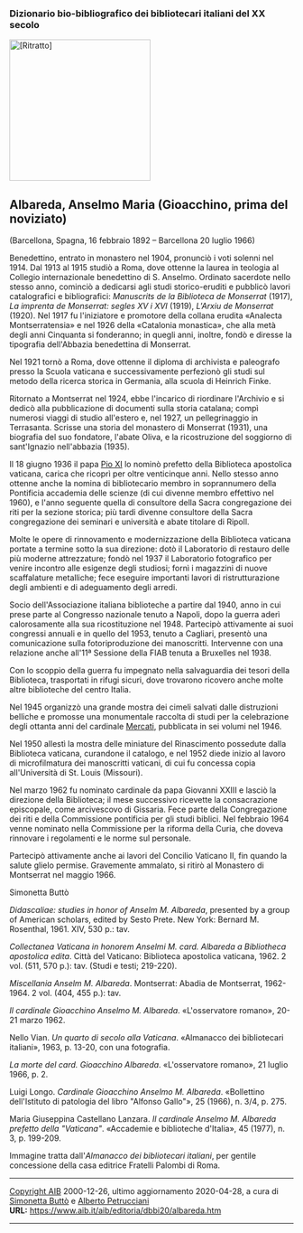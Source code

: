 
### Dizionario bio-bibliografico dei bibliotecari italiani del XX secolo

<img src="albareda.jpg" alt="[Ritratto]" height="250" />

## Albareda, Anselmo Maria (Gioacchino, prima del noviziato)

(Barcellona, Spagna, 16 febbraio 1892 – Barcellona 20 luglio 1966)

Benedettino, entrato in monastero nel 1904, pronunciò i voti solenni nel 1914. 
Dal 1913 al 1915 studiò a Roma, dove ottenne la laurea in teologia al Collegio 
internazionale benedettino di S. Anselmo. Ordinato sacerdote nello stesso anno, 
cominciò a dedicarsi agli studi storico-eruditi e pubblicò lavori catalografici e 
bibliografici: <em>Manuscrits de la Biblioteca de Monserrat</em> (1917), 
<em>La imprenta de Monserrat: segles XV i XVI</em> (1919), 
<em>L'Arxiu de Monserrat</em> (1920). Nel 1917 fu l'iniziatore e promotore 
della collana erudita «Analecta Montserratensia» e nel 1926 della «Catalonia monastica», 
che alla metà degli anni Cinquanta si fonderanno; in quegli anni, inoltre, 
fondò e diresse la tipografia dell'Abbazia benedettina di Monserrat.

Nel 1921 tornò a Roma, dove ottenne il diploma di archivista e paleografo 
presso la Scuola vaticana e successivamente perfezionò gli studi sul metodo della 
ricerca storica in Germania, alla scuola di Heinrich Finke. 

Ritornato a Montserrat nel 1924, ebbe l'incarico di riordinare l'Archivio 
e si dedicò alla pubblicazione di documenti sulla storia catalana; 
compì numerosi viaggi di studio all'estero e, nel 1927, un pellegrinaggio 
in Terrasanta. Scrisse una storia del monastero di Monserrat (1931), 
una biografia del suo fondatore, l'abate Oliva, e la ricostruzione 
del soggiorno di sant'Ignazio nell'abbazia (1935).

Il 18 giugno 1936 il papa <a href="ratti.htm">Pio XI</a> lo nominò 
prefetto della Biblioteca apostolica vaticana, carica che ricoprì 
per oltre venticinque anni. Nello stesso anno ottenne anche la nomina di 
bibliotecario membro in soprannumero della Pontificia accademia delle 
scienze (di cui divenne membro effettivo nel 1960), e l'anno seguente 
quella di consultore della Sacra congregazione dei riti per la sezione 
storica; più tardi divenne consultore della Sacra congregazione dei 
seminari e università e abate titolare di Ripoll.

Molte le opere di rinnovamento e modernizzazione della Biblioteca
vaticana portate a termine sotto la sua direzione: dotò il Laboratorio
di restauro delle più moderne attrezzature; fondò nel 1937 il
Laboratorio fotografico per venire incontro alle esigenze degli
studiosi; fornì i magazzini di nuove scaffalature metalliche; fece
eseguire importanti lavori di ristrutturazione degli ambienti e di
adeguamento degli arredi.  

Socio dell'Associazione italiana biblioteche a partire dal 1940, anno in
cui prese parte al Congresso nazionale tenuto a Napoli, dopo la guerra
aderì calorosamente alla sua ricostituzione nel 1948. Partecipò
attivamente ai suoi congressi annuali e in quello del 1953, tenuto a
Cagliari, presentò una comunicazione sulla fotoriproduzione dei
manoscritti. Intervenne con una relazione anche all'11ª Sessione della
FIAB tenuta a Bruxelles nel 1938.  

Con lo scoppio della guerra fu impegnato nella salvaguardia dei tesori
della Biblioteca, trasportati in rifugi sicuri, dove trovarono ricovero
anche molte altre biblioteche del centro Italia.  

Nel 1945 organizzò una grande mostra dei cimeli salvati dalle
distruzioni belliche e promosse una monumentale raccolta di studi per la
celebrazione degli ottanta anni del cardinale [Mercati](mercati.htm),
pubblicata in sei volumi nel 1946.

Nel 1950 allestì la mostra delle miniature del Rinascimento possedute
dalla Biblioteca vaticana, curandone il catalogo, e nel 1952 diede
inizio al lavoro di microfilmatura dei manoscritti vaticani, di cui fu
concessa copia all'Università di St. Louis (Missouri).

Nel marzo 1962 fu nominato cardinale da papa Giovanni XXIII e lasciò la
direzione della Biblioteca; il mese successivo ricevette la
consacrazione episcopale, come arcivescovo di Gissaria. Fece parte della
Congregazione dei riti e della Commissione pontificia per gli studi
biblici. Nel febbraio 1964 venne nominato nella Commissione per la
riforma della Curia, che doveva rinnovare i regolamenti e le norme sul
personale.  

Partecipò attivamente anche ai lavori del Concilio Vaticano II, fin
quando la salute glielo permise. Gravemente ammalato, si ritirò al
Monastero di Montserrat nel maggio 1966.

Simonetta Buttò

*Didascaliae: studies in honor of Anselm M. Albareda*, presented by a
group of American scholars, edited by Sesto Prete. New York: Bernard M.
Rosenthal, 1961. XIV, 530 p.: tav.

*Collectanea Vaticana in honorem Anselmi M. card. Albareda a Bibliotheca
apostolica edita*. Città del Vaticano: Biblioteca apostolica vaticana,
1962. 2 vol. (511, 570 p.): tav. (Studi e testi; 219-220).

*Miscellania Anselm M. Albareda*. Montserrat: Abadia de Montserrat,
1962-1964. 2 vol. (404, 455 p.): tav.

*Il cardinale Gioacchino Anselmo M. Albareda*. «L'osservatore romano»,
20-21 marzo 1962.

Nello Vian. *Un quarto di secolo alla Vaticana*. «Almanacco dei
bibliotecari italiani», 1963, p. 13-20, con una fotografia.

*La morte del card. Gioacchino Albareda*. «L'osservatore romano», 21
luglio 1966, p. 2.

Luigi Longo. *Cardinale Gioacchino Anselmo M. Albareda*. «Bollettino
dell'Istituto di patologia del libro "Alfonso Gallo"», 25 (1966), n.
3/4, p. 275.

Maria Giuseppina Castellano Lanzara. *Il cardinale Anselmo M. Albareda
prefetto della "Vaticana"*. «Accademie e biblioteche d'Italia», 45
(1977), n. 3, p. 199-209.

Immagine tratta dall'*Almanacco dei bibliotecari italiani*, per gentile
concessione della casa editrice Fratelli Palombi di Roma.

-----

[Copyright AIB](/su-questo-sito/dichiarazione-di-copyright-aib-web/)
2000-12-26, ultimo aggiornamento 2020-04-28, a cura di [Simonetta
Buttò](/aib/redazione3.htm) e [Alberto
Petrucciani](/su-questo-sito/redazione-aib-web/)  
**URL:** https://www.aib.it/aib/editoria/dbbi20/albareda.htm

-----


